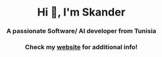 <h1 align="center">Hi 👋, I'm Skander</h1>
<h3 align="center">A passionate Software/ AI developer from Tunisia</h3>
<h3 align="center">Check my <a href="www.skander.xyz">website</a> for additional info!</h3>

